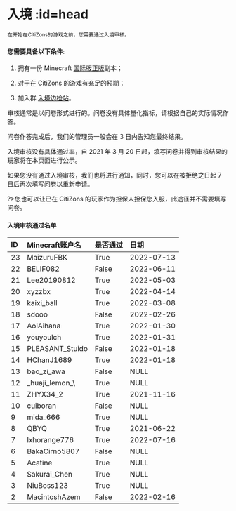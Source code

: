 # 入境 :id=head

<small>在开始在CitiZons的游戏之前，您需要通过入境审核。</small>

#### 您需要具备以下条件:

1) 拥有一份 Minecraft [国际版正版](https://www.minecraft.net/zh-hans)副本；

2) 对于在 CitiZons 的游戏有充足的预期；

3) 加入群 [入境边检站](https://jq.qq.com/?_wv=1027&k=399UFX3t)。

审核通常是以问卷形式进行的。问卷没有具体量化指标，请根据自己的实际情况作答。

问卷作答完成后，我们的管理员一般会在 3 日内告知您最终结果。

入境审核没有具体通过率，自 2021 年 3 月 20 日起，填写问卷并得到审核结果的玩家将在本页面进行公示。

如果您没有通过入境审核，我们也将进行通知，同时，您可以在被拒绝之日起 7 日后再次填写问卷以重新申请。

?>您也可以让已在 CitiZons 的玩家作为担保人担保您入服，此途径并不需要填写问卷。

#### 入境审核通过名单

| ID | Minecraft账户名 | 是否通过 | 日期 |
| :--- | :--- | :--- | :--- |
| 23 | MaizuruFBK | True | 2022-07-13 |
| 22 | BELIF082 | False | 2022-06-11 |
| 21 | Lee20190812 | True | 2022-05-03 |
| 20 | xyzzbx | True | 2022-04-14 |
| 19 | kaixi_ball | True | 2022-03-08 |
| 18 | sdooo | False | 2022-02-26 |
| 17 | AoiAihana | True | 2022-01-30 |
| 16 | youyoulch | True | 2022-01-31 |
| 15 | PLEASANT_Stuido | False | 2022-01-18 |
| 14 | HChanJ1689 | True | 2022-01-18 |
| 13 | bao_zi_awa | False | NULL |
| 12 | \_huaji_lemon_\ | True | NULL |
| 11 | ZHYX34_2 | True | 2021-11-16 |
| 10 | cuiboran | False | NULL |
| 9 | mida_666 | True | NULL |
| 8 | QBYQ | True | 2021-06-22 |
| 7 | lxhorange776 | True | 2022-07-16 |
| 6 | BakaCirno5807 | False | NULL |
| 5 | Acatine | True | NULL |
| 4 | Sakurai_Chen | True | NULL |
| 3 | NiuBoss123 | True | NULL |
| 2 | MacintoshAzem | False | 2022-02-16 |
